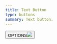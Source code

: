 ```yaml
---
title: Text Button
type: buttons
summary: Text button.
---
```


<button class="timecard-options-button">OPTIONS<img src="https://jhersey.tsheets-dev.com/images/glyph_icons/triangle_down_16.png"></button>
